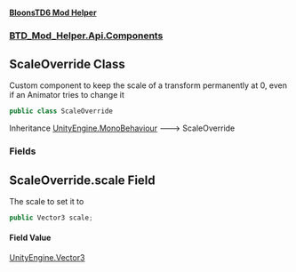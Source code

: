 #### [BloonsTD6 Mod Helper](README.md 'README')
### [BTD_Mod_Helper.Api.Components](README.md#BTD_Mod_Helper.Api.Components 'BTD_Mod_Helper.Api.Components')

## ScaleOverride Class

Custom component to keep the scale of a transform permanently at 0, even if an Animator tries to change it

```csharp
public class ScaleOverride
```

Inheritance [UnityEngine.MonoBehaviour](https://docs.microsoft.com/en-us/dotnet/api/UnityEngine.MonoBehaviour 'UnityEngine.MonoBehaviour') &#129106; ScaleOverride
### Fields

<a name='BTD_Mod_Helper.Api.Components.ScaleOverride.scale'></a>

## ScaleOverride.scale Field

The scale to set it to

```csharp
public Vector3 scale;
```

#### Field Value
[UnityEngine.Vector3](https://docs.microsoft.com/en-us/dotnet/api/UnityEngine.Vector3 'UnityEngine.Vector3')